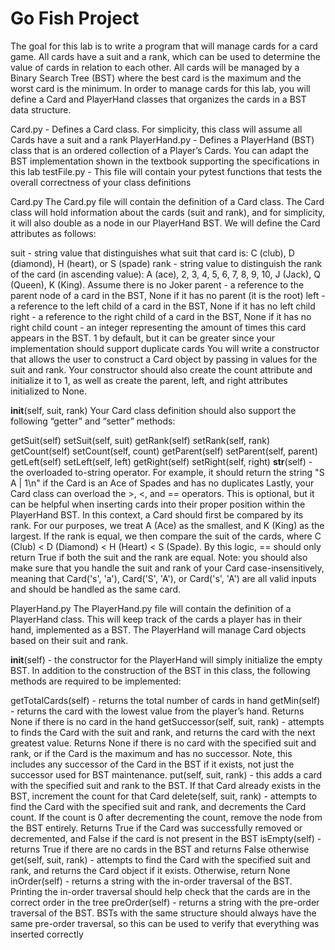 # Go Fish Project
The goal for this lab is to write a program that will manage cards for a card game. 
All cards have a suit and a rank, which can be used to determine the value of cards in relation to each other. 
All cards will be managed by a Binary Search Tree (BST) where the best card is the maximum and the worst card is the minimum.
In order to manage cards for this lab, you will define a Card and PlayerHand classes that organizes the cards in a BST data structure.

Card.py - Defines a Card class. For simplicity, this class will assume all Cards have a suit and a rank
PlayerHand.py - Defines a PlayerHand (BST) class that is an ordered collection of a Player’s Cards. You can adapt the BST implementation 
shown in the textbook supporting the specifications in this lab
testFile.py - This file will contain your pytest functions that tests the overall correctness of your class definitions

Card.py
The Card.py file will contain the definition of a Card class. The Card class will hold information about the cards (suit and rank), and for simplicity, it will also double as a node in our PlayerHand BST. We will define the Card attributes as follows:

suit - string value that distinguishes what suit that card is: C (club), D (diamond), H (heart), or S (spade)
rank - string value to distinguish the rank of the card (in ascending value): A (ace), 2, 3, 4, 5, 6, 7, 8, 9, 10, J (Jack), Q (Queen), K (King). Assume there is no Joker
parent - a reference to the parent node of a card in the BST, None if it has no parent (it is the root)
left - a reference to the left child of a card in the BST, None if it has no left child
right - a reference to the right child of a card in the BST, None if it has no right child
count - an integer representing the amount of times this card appears in the BST. 1 by default, but it can be greater since your implementation should support duplicate cards
You will write a constructor that allows the user to construct a Card object by passing in values for the suit and rank. Your constructor should also create the count attribute and initialize it to 1, as well as create the parent, left, and right attributes initialized to None.

__init__(self, suit, rank)
Your Card class definition should also support the following “getter” and “setter” methods:

getSuit(self)
setSuit(self, suit)
getRank(self)
setRank(self, rank)
getCount(self)
setCount(self, count)
getParent(self)
setParent(self, parent)
getLeft(self)
setLeft(self, left)
getRight(self)
setRight(self, right)
__str__(self) - the overloaded to-string operator. For example, it should return the string "S A | 1\n" if the Card is an Ace of Spades and has no duplicates
Lastly, your Card class can overload the >, <, and == operators. This is optional, but it can be helpful when inserting cards into their proper position within the PlayerHand BST. In this context, a Card should first be compared by its rank. For our purposes, we treat A (Ace) as the smallest, and K (King) as the largest. If the rank is equal, we then compare the suit of the cards, where C (Club) < D (Diamond) < H (Heart) < S (Spade). By this logic, == should only return True if both the suit and the rank are equal. Note: you should also make sure that you handle the suit and rank of your Card case-insensitively, meaning that Card('s', 'a'), Card('S', 'A'), or Card('s', 'A') are all valid inputs and should be handled as the same card.

PlayerHand.py
The PlayerHand.py file will contain the definition of a PlayerHand class. This will keep track of the cards a player has in their hand, implemented as a BST. The PlayerHand will manage Card objects based on their suit and rank.

__init__(self) - the constructor for the PlayerHand will simply initialize the empty BST.
In addition to the construction of the BST in this class, the following methods are required to be implemented:

getTotalCards(self) - returns the total number of cards in hand
getMin(self) - returns the card with the lowest value from the player’s hand. Returns None if there is no card in the hand
getSuccessor(self, suit, rank) - attempts to finds the Card with the suit and rank, and returns the card with the next greatest value. Returns None if there is no card with the specified suit and rank, or if the Card is the maximum and has no successor. Note, this includes any successor of the Card in the BST if it exists, not just the successor used for BST maintenance.
put(self, suit, rank) - this adds a card with the specified suit and rank to the BST. If that Card already exists in the BST, increment the count for that Card
delete(self, suit, rank) - attempts to find the Card with the specified suit and rank, and decrements the Card count. If the count is 0 after decrementing the count, remove the node from the BST entirely. Returns True if the Card was successfully removed or decremented, and False if the card is not present in the BST
isEmpty(self) - returns True if there are no cards in the BST and returns False otherwise
get(self, suit, rank) - attempts to find the Card with the specified suit and rank, and returns the Card object if it exists. Otherwise, return None
inOrder(self) - returns a string with the in-order traversal of the BST. Printing the in-order traversal should help check that the cards are in the correct order in the tree
preOrder(self) - returns a string with the pre-order traversal of the BST. BSTs with the same structure should always have the same pre-order traversal, so this can be used to verify that everything was inserted correctly
